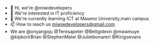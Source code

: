 - 👋 Hi, we're @miwidevelopers
- 👀 We're interested in IT proficiency
- 🌱 We're currently learning ICT at Maseno University,main campus
- 📫 How to reach us miwiwdevelopers@gmail.com
- We are @onyangoju @Teresapeter @Bettgideon @mwamuye @kipkorirBrian @StephenMatei @Julietbonareri @Kirigoevans

<!---
miwidevelopers/miwidevelopers is a ✨ special ✨ repository because its `README.md` (this file) appears on your GitHub profile.
You can click the Preview link to take a look at your changes.
--->

